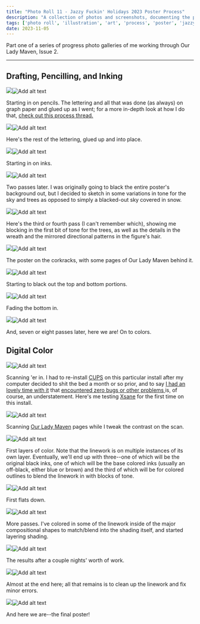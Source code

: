 ```yaml
---
title: "Photo Roll 11 - Jazzy Fuckin' Holidays 2023 Poster Process"
description: "A collection of photos and screenshots, documenting the process behind the 2023 Jazzy Fuckin' Holidays poster." 
tags: ['photo roll', 'illustration', 'art', 'process', 'poster', 'jazzy fuckin holidays', 'jazz', 'radio', 'datafruits']
date: 2023-11-05
---
```


Part one of a series of progress photo galleries of me working through Our Lady Maven, Issue 2.

<hr/>

## Drafting, Pencilling, and Inking

<div class="floatcenter caption">
  <p><img tabindex=1 src="/photo/011/01.jpg" /><span class="f"><img src="/photo/011/01.jpg" alt="Add alt text"/></span></p>
  <p> Starting in on pencils. The lettering and all that was done (as always) on graph paper and glued up as I went; for a more in-depth look at how I do that, <a href="/post/photoroll09"> check out this process thread.</a> </p>
</div>
<div class="floatcenter caption">
  <p><img tabindex=1 src="/photo/011/02.jpg" /><span class="f"><img src="/photo/011/02.jpg" alt="Add alt text"/></span></p>
  <p> Here's the rest of the lettering, glued up and into place.</a> </p>
</div>
<div class="floatcenter caption">
  <p><img tabindex=1 src="/photo/011/03.jpg" /><span class="f"><img src="/photo/011/03.jpg" alt="Add alt text"/></span></p>
  <p> Starting in on inks. </p>
</div>
<div class="floatcenter caption">
  <p><img tabindex=1 src="/photo/011/04.jpg" /><span class="f"><img src="/photo/011/04.jpg" alt="Add alt text"/></span></p>
  <p> Two passes later. I was originally going to black the entire poster's background out, but I decided to sketch in some variations in tone for the sky and trees as opposed to simply a blacked-out sky covered in snow.</a></p>
</div>
<div class="floatcenter caption">
  <p><img tabindex=1 src="/photo/011/05.jpg" /><span class="f"><img src="/photo/011/05.jpg" alt="Add alt text"/></span></p>
  <p> Here's the third or fourth pass (I can't remember which), showing me blocking in the first bit of tone for the trees, as well as the details in the wreath and the mirrored directional patterns in the figure's hair. </a> </p>
</div>
<div class="floatcenter caption">
  <p><img tabindex=1 src="/photo/011/06.jpg" /><span class="f"><img src="/photo/011/06.jpg" alt="Add alt text"/></span></p>
  <p> The poster on the corkracks, with some pages of Our Lady Maven behind it. </p>
</div>
<div class="floatcenter caption">
  <p><img tabindex=1 src="/photo/011/07.jpg" /><span class="f"><img src="/photo/011/07.jpg" alt="Add alt text"/></span></p>
  <p> Starting to black out the top and bottom portions. </p>
</div>
<div class="floatcenter caption">
  <p><img tabindex=1 src="/photo/011/08.jpg" /><span class="f"><img src="/photo/011/08.jpg" alt="Add alt text"/></span></p>
  <p> Fading the bottom in.</p>
</div>
<div class="floatcenter caption">
  <p><img tabindex=1 src="/photo/011/09.jpg" /><span class="f"><img src="/photo/011/09.jpg" alt="Add alt text"/></span></p>
  <p> And, seven or eight passes later, here we are! On to colors.  </p>
</div>

## Digital Color

<div class="floatcenter caption">
  <p><img tabindex=1 src="/photo/011/c1.png" /><span class="f"><img src="/photo/011/c1.png" alt="Add alt text"/></span></p>
  <p> Scanning 'er in. I had to re-install <a href="https://openprinting.github.io/cups/">CUPS</a> on this particular install after my computer decided to shit the bed a month or so prior, and to say <a href="https://defcon.social/@sarahallenreed/111347788852631697">I had an lovely time with it</a> that <a href="https://defcon.social/@sarahallenreed/111347868936733867">encountered zero bugs or other problems </a>is, of course, an understatement. Here's me testing <a href="http://www.sane-project.org/">Xsane</a> for the first time on this install.</p>
</div>
<div class="floatcenter caption">
  <p><img tabindex=1 src="/photo/011/c2.png" /><span class="f"><img src="/photo/011/c2.png" alt="Add alt text"/></span></p>
  <p> Scanning <a href="https://ourladymaven.com">Our Lady Maven</a> pages while I tweak the contrast on the scan. </p>
</div>
<div class="floatcenter caption">
  <p><img tabindex=1 src="/photo/011/c3.png" /><span class="f"><img src="/photo/011/c3.png" alt="Add alt text"/></span></p>
  <p> First layers of color. Note that the linework is on multiple instances of its own layer. Eventually, we'll end up with three--one of which will be the original black inks, one of which will be the base colored inks (usually an off-black, either blue or brown) and the third of which will be for colored outlines to blend the linework in with blocks of tone. </p>
</div>
<div class="floatcenter caption">
  <p><img tabindex=1 src="/photo/011/c4.png" /><span class="f"><img src="/photo/011/c4.png" alt="Add alt text"/></span></p>
  <p> First flats down. </p>
</div>
<div class="floatcenter caption">
  <p><img tabindex=1 src="/photo/011/c5.png" /><span class="f"><img src="/photo/011/c5.png" alt="Add alt text"/></span></p>
  <p> More passes. I've colored in some of the linework inside of the major compositional shapes to match/blend into the shading itself, and started layering shading. </p>
</div>
<div class="floatcenter caption">
  <p><img tabindex=1 src="/photo/011/c6.png" /><span class="f"><img src="/photo/011/c6.png" alt="Add alt text"/></span></p>
  <p> The results after a couple nights' worth of work. </p>
</div>
<div class="floatcenter caption">
  <p><img tabindex=1 src="/photo/011/c7.png" /><span class="f"><img src="/photo/011/c7.png" alt="Add alt text"/></span></p>
  <p> Almost at the end here; all that remains is to clean up the linework and fix minor errors. </p>
</div>
<div class="floatcenter caption">
  <p><img tabindex=1 src="/photo/011/c8.png" /><span class="f"><img src="/photo/011/c8.png" alt="Add alt text"/></span></p>
  <p> And here we are--the final poster! </p>
</div>